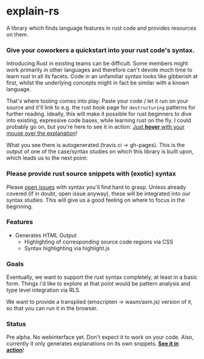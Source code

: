 # explain-rs
A library which finds language features in rust code and provides resources on them.

### Give your coworkers a quickstart into your rust code's syntax.
Introducing Rust in existing teams can be difficult. Some members might work primarily in other languages and therefore can't devote much time to learn rust in all its facets.
Code in an unfamiliar syntax looks like gibberish at first, whilst the underlying concepts might in fact be similar with a known language.

That's where tooling comes into play: Paste your code / let it run on your source and it'll link to e.g. the rust book page for `destructuring` patterns for further reading.
Ideally, this will make it possible for rust beginners to dive into existing, expressive code bases, while learning rust on the fly.
I could probably go on, but you're here to see it in action:
[Just **hover** with your mouse over the explanation](https://msleepypanda.github.io/explain-rs/function_args.rs.html)!

What you see there is autogenerated (travis ci -> gh-pages). This is the output of one of the case/syntax studies on which this library is built upon, which leads us to the next point:

### Please provide rust source snippets with (exotic) syntax

Please [open issues](https://github.com/MSleepyPanda/explain-rs/issues/new) with syntax you'll find hard to grasp. Unless already covered (if in doubt, open issue anyway), these will be integrated into our syntax studies.
This will give us a good feeling on where to focus in the beginning.

### Features
 * Generates HTML Output
   * Highlighting of corresponding source code regions via CSS
   * Syntax highlighting via highlight.js

### Goals
Eventually, we want to support the rust syntax completely, at least in a basic form. Things i'd like to explore at that point would be pattern analysis and type level integration via RLS.

We want to provide a transpiled (emscripten -> wasm/asm.js) version of it, so that you can run it in the browser.

### Status
Pre alpha. No webinterface yet. Don't expect it to work on your code. Also, currently it only generates explanations on its own snippets. **[See it in action](https://msleepypanda.github.io/explain-rs/)**!
